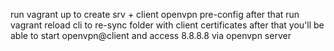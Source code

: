 run vagrant up to create srv + client openvpn pre-config
after that run vagrant reload cli to re-sync folder with client certificates
after that you'll be able to start openvpn@client and access 8.8.8.8 via openvpn server


